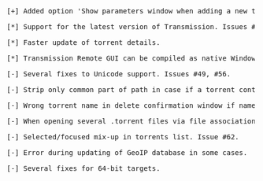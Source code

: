 <pre>
[+] Added option 'Show parameters window when adding a new torrent'.<br>
[*] Support for the latest version of Transmission. Issues #45, #50, #60, #64.<br>
[*] Faster update of torrent details.<br>
[*] Transmission Remote GUI can be compiled as native Windows x64 application.<br>
[-] Several fixes to Unicode support. Issues #49, #56.<br>
[-] Strip only common part of path in case if a torrent contains multiple folders. Issue #22.<br>
[-] Wrong torrent name in delete confirmation window if name column is not the first in the list. Issue #34.<br>
[-] When opening several .torrent files via file association, multiple instances of the application are started. Issue #44.<br>
[-] Selected/focused mix-up in torrents list. Issue #62.<br>
[-] Error during updating of GeoIP database in some cases.<br>
[-] Several fixes for 64-bit targets.<br>
</pre>